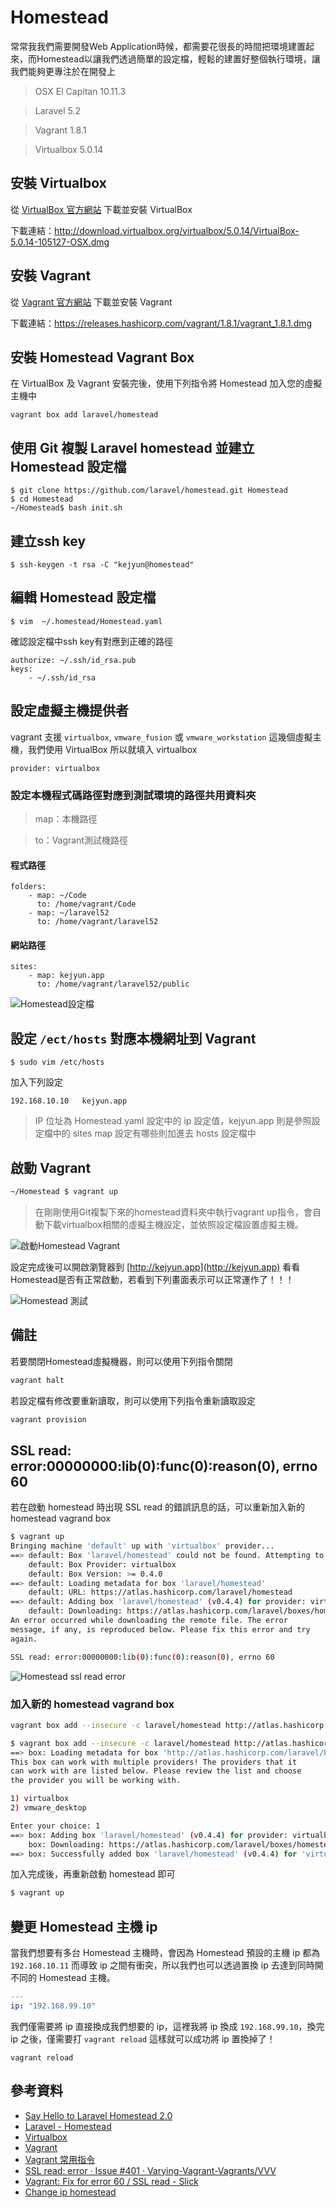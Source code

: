 # Homestead

常常我我們需要開發Web Application時候，都需要花很長的時間把環境建置起來，而Homestead以讓我們透過簡單的設定檔，輕鬆的建置好整個執行環境，讓我們能夠更專注於在開發上

> OSX El Capitan 10.11.3

> Laravel 5.2

> Vagrant 1.8.1

> Virtualbox 5.0.14


## 安裝 Virtualbox

從 [VirtualBox 官方網站](https://www.virtualbox.org/wiki/Downloads) 下載並安裝 VirtualBox

下載連結：http://download.virtualbox.org/virtualbox/5.0.14/VirtualBox-5.0.14-105127-OSX.dmg


## 安裝 Vagrant

從 [Vagrant 官方網站](https://www.vagrantup.com/downloads.html) 下載並安裝 Vagrant

下載連結：https://releases.hashicorp.com/vagrant/1.8.1/vagrant_1.8.1.dmg

## 安裝 Homestead Vagrant Box

在 VirtualBox 及 Vagrant 安裝完後，使用下列指令將 Homestead 加入您的虛擬主機中

```shell
vagrant box add laravel/homestead
```

## 使用 Git 複製 Laravel homestead 並建立 Homestead 設定檔

```shell
$ git clone https://github.com/laravel/homestead.git Homestead
$ cd Homestead
~/Homestead$ bash init.sh
```


## 建立ssh key
```shell
$ ssh-keygen -t rsa -C "kejyun@homestead"
```

## 編輯 Homestead 設定檔

```shell
$ vim  ~/.homestead/Homestead.yaml
```

確認設定檔中ssh key有對應到正確的路徑

```
authorize: ~/.ssh/id_rsa.pub
keys:
    - ~/.ssh/id_rsa
```

## 設定虛擬主機提供者

vagrant 支援 `virtualbox`, `vmware_fusion` 或 `vmware_workstation` 這幾個虛擬主機，我們使用 VirtualBox 所以就填入 virtualbox

```
provider: virtualbox
```

### 設定本機程式碼路徑對應到測試環境的路徑共用資料夾

> map：本機路徑

> to：Vagrant測試機路徑


#### 程式路徑

```
folders:
    - map: ~/Code
      to: /home/vagrant/Code
    - map: ~/laravel52
      to: /home/vagrant/laravel52
```

#### 網站路徑

```
sites:
    - map: kejyun.app
      to: /home/vagrant/laravel52/public
```

![Homestead設定檔](./images/homestead-ymal.png)


## 設定 `/ect/hosts` 對應本機網址到 Vagrant

```shell
$ sudo vim /etc/hosts
```

加入下列設定

```
192.168.10.10   kejyun.app
```

> IP 位址為 Homestead.yaml 設定中的 ip 設定值，kejyun.app 則是參照設定檔中的 sites map 設定有哪些則加進去 hosts 設定檔中

## 啟動 Vagrant

```sh
~/Homestead $ vagrant up
```

> 在剛剛使用Git複製下來的homestead資料夾中執行vagrant up指令，會自動下載virtualbox相關的虛擬主機設定，並依照設定檔設置虛擬主機。

![啟動Homestead Vagrant](./images/homestead-up.png)


設定完成後可以開啟瀏覽器到 [http://kejyun.app](http://kejyun.app) 看看Homestead是否有正常啟動，若看到下列畫面表示可以正常運作了！！！

![Homestead 測試](./images/homestead-kejyun.app.png)

## 備註

若要關閉Homestead虛擬機器，則可以使用下列指令關閉

```sh
vagrant halt
```

若設定檔有修改要重新讀取，則可以使用下列指令重新讀取設定

```sh
vagrant provision
```


## SSL read: error:00000000:lib(0):func(0):reason(0), errno 60

若在啟動 homestead 時出現 SSL read 的錯誤訊息的話，可以重新加入新的 homestead vagrand box

```sh
$ vagrant up
Bringing machine 'default' up with 'virtualbox' provider...
==> default: Box 'laravel/homestead' could not be found. Attempting to find and install...
    default: Box Provider: virtualbox
    default: Box Version: >= 0.4.0
==> default: Loading metadata for box 'laravel/homestead'
    default: URL: https://atlas.hashicorp.com/laravel/homestead
==> default: Adding box 'laravel/homestead' (v0.4.4) for provider: virtualbox
    default: Downloading: https://atlas.hashicorp.com/laravel/boxes/homestead/versions/0.4.4/providers/virtualbox.box
An error occurred while downloading the remote file. The error
message, if any, is reproduced below. Please fix this error and try
again.

SSL read: error:00000000:lib(0):func(0):reason(0), errno 60
```

![Homestead ssl read error](./images/homestead-ssl-read-error.png)

### 加入新的 homestead vagrand box

```sh
vagrant box add --insecure -c laravel/homestead http://atlas.hashicorp.com/laravel/boxes/homestead
```

```sh
$ vagrant box add --insecure -c laravel/homestead http://atlas.hashicorp.com/laravel/boxes/homestead
==> box: Loading metadata for box 'http://atlas.hashicorp.com/laravel/boxes/homestead'
This box can work with multiple providers! The providers that it
can work with are listed below. Please review the list and choose
the provider you will be working with.

1) virtualbox
2) vmware_desktop

Enter your choice: 1
==> box: Adding box 'laravel/homestead' (v0.4.4) for provider: virtualbox
    box: Downloading: https://atlas.hashicorp.com/laravel/boxes/homestead/versions/0.4.4/providers/virtualbox.box
==> box: Successfully added box 'laravel/homestead' (v0.4.4) for 'virtualbox'!
```

加入完成後，再重新啟動 homestead 即可


```sh
$ vagrant up
```

## 變更 Homestead 主機 ip

當我們想要有多台 Homestead 主機時，會因為 Homestead 預設的主機 ip 都為 `192.168.10.11` 而導致 ip 之間有衝突，所以我們也可以透過置換 ip 去達到同時開不同的 Homestead 主機。

```yaml
---
ip: "192.168.99.10"
```

我們僅需要將 ip 直接換成我們想要的 ip，這裡我將 ip 換成 `192.168.99.10`，換完 ip 之後，僅需要打 `vagrant reload` 這樣就可以成功將 ip 置換掉了！

```shell
vagrant reload
```


## 參考資料
* [Say Hello to Laravel Homestead 2.0](https://laracasts.com/lessons/say-hello-to-laravel-homestead-two)
* [Laravel - Homestead](http://laravel.com/docs/5.2/homestead)
* [Virtualbox](https://www.virtualbox.org/wiki/Downloads)
* [Vagrant](http://www.vagrantup.com/downloads.html)
* [Vagrant 常用指令](http://blog.kejyun.com/2014/10/vagrant-command.html)
* [SSL read: error · Issue #401 · Varying-Vagrant-Vagrants/VVV](https://github.com/Varying-Vagrant-Vagrants/VVV/issues/401)
* [Vagrant: Fix for error 60 / SSL read - Slick](http://slick.pl/kb/software/vagrant-fix-for-error-60-ssl-read/)
* [Change ip homestead](https://laracasts.com/discuss/channels/servers/change-ip-homestead)

